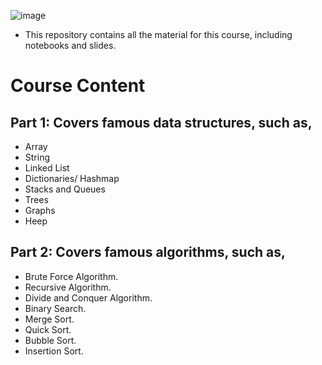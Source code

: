 ![image](https://user-images.githubusercontent.com/83159713/211077909-dc725091-2687-40fe-aafa-d5bfe2586448.png)
* This repository contains all the material for this course, including notebooks and slides.

# Course Content
## Part 1: Covers famous data structures, such as,
  * Array
  * String
  * Linked List
  * Dictionaries/ Hashmap
  * Stacks and Queues
  * Trees
  * Graphs
  * Heep
## Part 2: Covers famous algorithms, such as,
  * Brute Force Algorithm.
  * Recursive Algorithm.
  * Divide and Conquer Algorithm.
  * Binary Search.
  * Merge Sort. 
  * Quick Sort.
  * Bubble Sort.
  * Insertion Sort.





